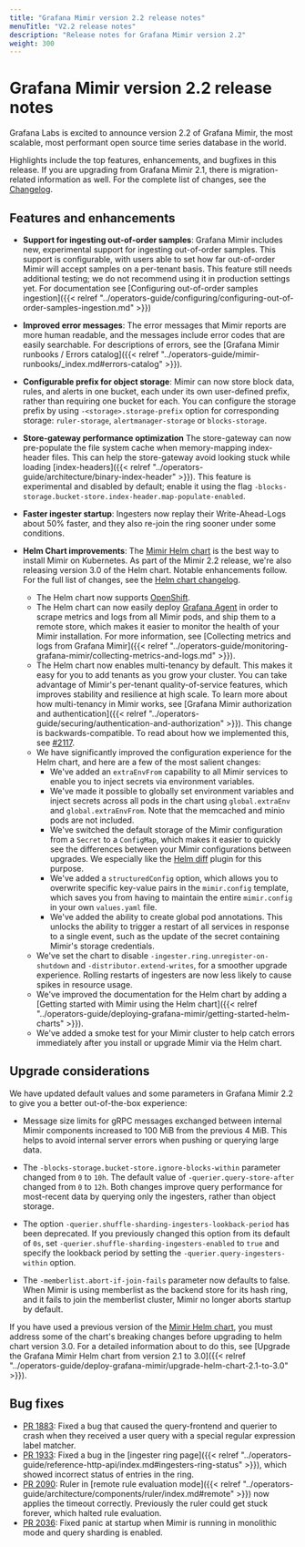 ```yaml
---
title: "Grafana Mimir version 2.2 release notes"
menuTitle: "V2.2 release notes"
description: "Release notes for Grafana Mimir version 2.2"
weight: 300
---
```


# Grafana Mimir version 2.2 release notes

Grafana Labs is excited to announce version 2.2 of Grafana Mimir, the most scalable, most performant open source time series database in the world.

Highlights include the top features, enhancements, and bugfixes in this release. If you are upgrading from Grafana Mimir 2.1, there is migration-related information as well.
For the complete list of changes, see the [Changelog](https://github.com/grafana/mimir/blob/main/CHANGELOG.md).

## Features and enhancements

- **Support for ingesting out-of-order samples**: Grafana Mimir includes new, experimental support for ingesting out-of-order samples.
  This support is configurable, with users able to set how far out-of-order Mimir will accept samples on a per-tenant basis.
  This feature still needs additional testing; we do not recommend using it in production settings yet.
  For documentation see [Configuring out-of-order samples ingestion]({{< relref "../operators-guide/configuring/configuring-out-of-order-samples-ingestion.md" >}})

- **Improved error messages**: The error messages that Mimir reports are more human readable, and the messages include error codes that are easily searchable.
  For descriptions of errors, see the [Grafana Mimir runbooks / Errors catalog]({{< relref "../operators-guide/mimir-runbooks/_index.md#errors-catalog" >}}).

- **Configurable prefix for object storage**: Mimir can now store block data, rules, and alerts in one bucket, each under its own user-defined prefix, rather than requiring one bucket for each.
  You can configure the storage prefix by using `-<storage>.storage-prefix` option for corresponding storage: `ruler-storage`, `alertmanager-storage` or `blocks-storage`.

- **Store-gateway performance optimization**
  The store-gateway can now pre-populate the file system cache when memory-mapping index-header files.
  This can help the store-gateway avoid looking stuck while loading [index-headers]({{< relref "../operators-guide/architecture/binary-index-header" >}}).
  This feature is experimental and disabled by default; enable it using the flag `-blocks-storage.bucket-store.index-header.map-populate-enabled`.

- **Faster ingester startup**: Ingesters now replay their Write-Ahead-Logs about 50% faster, and they also re-join the ring sooner under some conditions.

- **Helm Chart improvements**: The [Mimir Helm chart](https://github.com/grafana/mimir/tree/main/operations/helm/charts/mimir-distributed) is the best way to install Mimir on Kubernetes. As part of the Mimir 2.2 release, we're also releasing version 3.0 of the Helm chart. Notable enhancements follow. For the full list of changes, see the [Helm chart changelog](https://github.com/grafana/mimir/tree/main/operations/helm/charts/mimir-distributed/CHANGELOG.md).
  - The Helm chart now supports [OpenShift](https://www.redhat.com/en/technologies/cloud-computing/openshift).
  - The Helm chart can now easily deploy [Grafana Agent](https://github.com/grafana/agent) in order to scrape metrics and logs from all Mimir pods, and ship them to a remote store, which makes it easier to monitor the health of your Mimir installation. For more information, see [Collecting metrics and logs from Grafana Mimir]({{< relref "../operators-guide/monitoring-grafana-mimir/collecting-metrics-and-logs.md" >}}).
  - The Helm chart now enables multi-tenancy by default. This makes it easy for you to add tenants as you grow your cluster. You can take advantage of Mimir's per-tenant quality-of-service features, which improves stability and resilience at high scale. To learn more about how multi-tenancy in Mimir works, see [Grafana Mimir authorization and authentication]({{< relref "../operators-guide/securing/authentication-and-authorization" >}}). This change is backwards-compatible. To read about how we implemented this, see [#2117](https://github.com/grafana/mimir/pull/2117).
  - We have significantly improved the configuration experience for the Helm chart, and here are a few of the most salient changes:
    - We've added an `extraEnvFrom` capability to all Mimir services to enable you to inject secrets via environment variables.
    - We've made it possible to globally set environment variables and inject secrets across all pods in the chart using `global.extraEnv` and `global.extraEnvFrom`. Note that the memcached and minio pods are not included.
    - We've switched the default storage of the Mimir configuration from a `Secret` to a `ConfigMap`, which makes it easier to quickly see the differences between your Mimir configurations between upgrades. We especially like the [Helm diff](https://github.com/databus23/helm-diff) plugin for this purpose.
    - We've added a `structuredConfig` option, which allows you to overwrite specific key-value pairs in the `mimir.config` template, which saves you from having to maintain the entire `mimir.config` in your own `values.yaml` file.
    - We've added the ability to create global pod annotations. This unlocks the ability to trigger a restart of all services in response to a single event, such as the update of the secret containing Mimir's storage credentials.
  - We've set the chart to disable `-ingester.ring.unregister-on-shutdown` and `-distributor.extend-writes`, for a smoother upgrade experience. Rolling restarts of ingesters are now less likely to cause spikes in resource usage.
  - We've improved the documentation for the Helm chart by adding a [Getting started with Mimir using the Helm chart]({{< relref "../operators-guide/deploying-grafana-mimir/getting-started-helm-charts" >}}).
  - We've added a smoke test for your Mimir cluster to help catch errors immediately after you install or upgrade Mimir via the Helm chart.

## Upgrade considerations

We have updated default values and some parameters in Grafana Mimir 2.2 to give you a better out-of-the-box experience:

- Message size limits for gRPC messages exchanged between internal Mimir components increased to 100 MiB from the previous 4 MiB.
  This helps to avoid internal server errors when pushing or querying large data.

- The `-blocks-storage.bucket-store.ignore-blocks-within` parameter changed from `0` to `10h`.
  The default value of `-querier.query-store-after` changed from `0` to `12h`.
  Both changes improve query performance for most-recent data by querying only the ingesters, rather than object storage.

- The option `-querier.shuffle-sharding-ingesters-lookback-period` has been deprecated.
  If you previously changed this option from its default of `0s`, set `-querier.shuffle-sharding-ingesters-enabled` to `true` and specify the lookback period by setting the `-querier.query-ingesters-within` option.

- The `-memberlist.abort-if-join-fails` parameter now defaults to false.
  When Mimir is using memberlist as the backend store for its hash ring, and it fails to join the memberlist cluster, Mimir no longer aborts startup by default.

If you have used a previous version of the [Mimir Helm chart](https://github.com/grafana/mimir/tree/main/operations/helm/charts/mimir-distributed), you must address some of the chart's breaking changes before upgrading to helm chart version 3.0. For a detailed information about to do this, see [Upgrade the Grafana Mimir Helm chart from version 2.1 to 3.0]({{< relref "../operators-guide/deploy-grafana-mimir/upgrade-helm-chart-2.1-to-3.0" >}}).

## Bug fixes

- [PR 1883](https://github.com/grafana/mimir/pull/1883): Fixed a bug that caused the query-frontend and querier to crash when they received a user query with a special regular expression label matcher.
- [PR 1933](https://github.com/grafana/mimir/pull/1933): Fixed a bug in the [ingester ring page]({{< relref "../operators-guide/reference-http-api/index.md#ingesters-ring-status" >}}), which showed incorrect status of entries in the ring.
- [PR 2090](https://github.com/grafana/mimir/pull/2090): Ruler in [remote rule evaluation mode]({{< relref "../operators-guide/architecture/components/ruler/index.md#remote" >}}) now applies the timeout correctly. Previously the ruler could get stuck forever, which halted rule evaluation.
- [PR 2036](https://github.com/grafana/mimir/pull/2036): Fixed panic at startup when Mimir is running in monolithic mode and query sharding is enabled.
